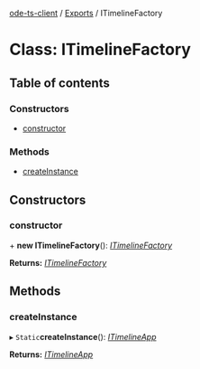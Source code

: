 [ode-ts-client](../README.md) / [Exports](../modules.md) / ITimelineFactory

# Class: ITimelineFactory

## Table of contents

### Constructors

- [constructor](itimelinefactory.md#constructor)

### Methods

- [createInstance](itimelinefactory.md#createinstance)

## Constructors

### constructor

\+ **new ITimelineFactory**(): [*ITimelineFactory*](itimelinefactory.md)

**Returns:** [*ITimelineFactory*](itimelinefactory.md)

## Methods

### createInstance

▸ `Static`**createInstance**(): [*ITimelineApp*](../interfaces/itimelineapp.md)

**Returns:** [*ITimelineApp*](../interfaces/itimelineapp.md)
